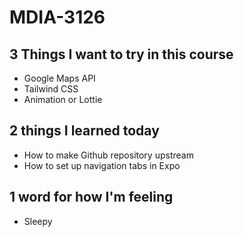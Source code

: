 # MDIA-3126

## 3 Things I want to try in this course
- Google Maps API
- Tailwind CSS
- Animation or Lottie

## 2 things I learned today
- How to make Github repository upstream
- How to set up navigation tabs in Expo

## 1 word for how I'm feeling
- Sleepy